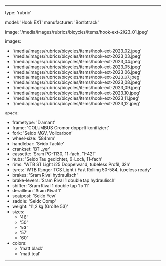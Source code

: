---

type: 'rubric'


model: 'Hook EXT'
manufacturer: 'Bombtrack'

image: '/media/images/rubrics/bicycles/items/hook-ext-2023_01.jpeg'

images:
  - '/media/images/rubrics/bicycles/items/hook-ext-2023_02.jpeg'
  - '/media/images/rubrics/bicycles/items/hook-ext-2023_03.jpeg'
  - '/media/images/rubrics/bicycles/items/hook-ext-2023_04.jpeg'
  - '/media/images/rubrics/bicycles/items/hook-ext-2023_05.jpeg'
  - '/media/images/rubrics/bicycles/items/hook-ext-2023_06.jpeg'
  - '/media/images/rubrics/bicycles/items/hook-ext-2023_07.jpeg'
  - '/media/images/rubrics/bicycles/items/hook-ext-2023_08.jpeg'
  - '/media/images/rubrics/bicycles/items/hook-ext-2023_09.jpeg'
  - '/media/images/rubrics/bicycles/items/hook-ext-2023_10.jpeg'
  - '/media/images/rubrics/bicycles/items/hook-ext-2023_11.jpeg'
  - '/media/images/rubrics/bicycles/items/hook-ext-2023_12.jpeg'

specs:
  - frametype: 'Diamant'
  - frame: 'COLUMBUS Cromor doppelt konifiziert'
  - fork: 'Seido MGV, Vollcarbon'
  - wheel-size: '584mm'
  - handlebar: 'Seido Tackle'
  - crankset: 'BT Lyer'
  - cassette: 'Sram PG-1130, 11-fach, 11-42T'
  - hubs: 'Seido Tau gedichtet, 6-Loch, 11-fach'
  - rims: 'WTB ST Light i25 Doppelwand, tubeless Profil, 32h'
  - tyres: 'WTB Ranger TCS Light / Fast Rolling 50-584, tubeless ready'
  - brakes: 'Sram Rival hydraulisch'
  - brake-levers: 'Sram Rival 1 double tap hydraulisch'
  - shifter: 'Sram Rival 1 double tap 1 x 11'
  - derailleur: 'Sram Rival 1'
  - seatpost: 'Seido Yew'
  - saddle: 'Seido Comp'
  - weight: '11,2 kg (Größe 53)'
  - sizes:
    - '46'
    - '50'
    - '53'
    - '57'
    - '60'
  - colors:
    - 'matt black'
    - 'matt teal'


---